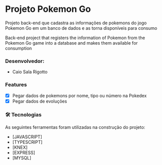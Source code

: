 # Projeto Pokemon Go

Projeto back-end que cadastra as informações de pokemons do jogo Pokemon Go em um banco de dados e as torna disponíveis para consumo

Back-end project that registers the information of Pokemon from the Pokemon Go game into a database and makes them available for consumption

### Desenvolvedor: 
- Caio Sala Rigotto

### Features

- [x] Pegar dados de pokemons por nome, tipo ou número na Pokedex
- [x] Pegar dados de evoluções 

### 🛠 Tecnologias

As seguintes ferramentas foram utilizadas na construção do projeto:

- [JAVASCRIPT]
- [TYPESCRIPT]
- [KNEX]
- [EXPRESS]
- [MYSQL]
